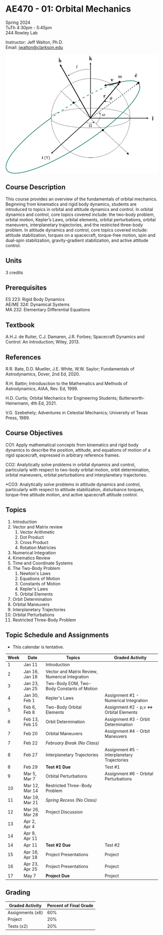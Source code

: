 
# AE470 - 01: Orbital Mechanics

Spring 2024  
TuTh 4:30pm - 5:45pm  
244 Rowley Lab  

Instructor: Jeff Walton, Ph.D.  
Email: <jwalton@clarkson.edu>

![AE470](/images/COE.png)

## Course Description

This course provides an overview of the fundamentals of orbital mechanics. Beginning from kinematics and rigid body dynamics, students are introduced to topics in orbital and attitude dynamics and control. In orbital dynamics and control, core topics covered include: the two-body problem, orbital motion, Kepler’s Laws, orbital elements, orbital perturbations, orbital maneuvers, interplanetary trajectories, and the restricted three-body problem. In attitude dynamics and control, core topics covered include: attitude stabilization, torques on a spacecraft, torque-free motion, spin and dual-spin stabilization, gravity-gradient stabilization, and active attitude control.

## Units

3 credits

## Prerequisites

ES 223: Rigid Body Dynamics  
AE/ME 324: Dynamical Systems  
MA 232: Elementary Differential Equations  

## Textbook

A.H.J. de Ruiter, C.J. Damaren, J.R. Forbes; Spacecraft Dynamics and Control: An Introduction; Wiley, 2013.

## References

   R.R. Bate, D.D. Mueller, J.E. White, W.W. Saylor; Fundamentals of Astrodynamics, Dover, 2nd Ed, 2020.  

   R.H. Battin; Introdusction to the Mathematics and Methods of Astrodynamics, AIAA, Rev. Ed, 1999.  

   H.D. Curtis; Orbital Mechanics for Engineering Students; Butterworth-Heinemann, 4th Ed, 2021.  

   V.G. Szebehely; Adventures in Celestial Mechanics; University of Texas Press, 1989.  

## Course Objectives

   CO1: Apply mathematical concepts from kinematics and rigid body dynamics to describe the position, attitude, and equations of motion of a rigid spacecraft, expressed in arbitrary reference frames.  

   CO2: Analytically solve problems in orbital dynamics and control, particularly with respect to two-body orbital motion, orbit determination, orbital maneuvers, orbital perturbations and interplanetary trajectories.  

   *CO3: Analytically solve problems in attitude dynamics and control, particularly with respect to attitude stabilization, disturbance torques, torque-free attitude motion, and active spacecraft attitude control.  

## Topics

1. Introduction
2. Vector and Matrix review
   1. Vector Arithmetic
   2. Dot Product
   3. Cross Product
   4. Rotation Matricies
3. Numerical Integration
4. Kinematics Review
5. Time and Coordinate Systems
6. The Two-Body Problem
   1. Newton's Laws
   2. Equations of Motion
   3. Constants of Motion
   4. Kepler's Laws
   5. Orbital Elements
7. Orbit Determination
8. Orbital Maneuvers
9. Interplanetary Trajectories
10. Orbital Perturbations
11. Restricted Three-Body Problem

## Topic Schedule and Assignments

* This calendar is tentative.

| Week  | Date | Topics | Graded Activity |
| ----- | ---- | ------ | ----------- |
| 1  | Jan 11 | Introduction |  |
| 2  | Jan 16, Jan 18 | Vector and Matrix Review, Numerical Integration |  |
| 3  | Jan 23, Jan 25 | Two-Body EOM, Two-Body Constants of Motion |  |
| 4  | Jan 30, Feb 1 | Kepler's Laws | Assignment #1 - Numerical Integration |
| 5  | Feb 6, Feb 8 | Two-Body Orbital Elements | Assignment #2 - p,v <=> Orbital Elements |
| 6  | Feb 13, Feb 15 | Orbit Determination | Assignment #3 - Orbit Determination |
| 7  | Feb 20 | Orbital Maneuvers | Assignment #4 - Orbit Maneuvers |
| 7  | Feb 22 | *February Break (No Class)* |  |
| 8  | Feb 27 | Interplanetary Trajectories | Assignment #5 - Interplanetary Trajectories |
| 8  | Feb 29 | **Test #1 Due** | Test #1 |
| 9  | Mar 5, Mar 7 | Orbital Perturbations | Assignment #6 - Orbital Perturbations |
| 10  | Mar 12, Mar 14 | Restricted Three-Body Problem |  |
| 11  | Mar 19, Mar 21 | *Spring Recess (No Class)* |  |
| 12  | Mar 26, Mar 28 | Project Discussion  |  |
| 13  | Apr 2, Apr 4 |  |  |
| 14  | Apr 9, Apr 11 |  |  |
| 14  | Apr 11 | **Test #2 Due** | Test #2 |
| 15  | Apr 16, Apr 18 | Project Presentations | Project |
| 16  | Apr 23, Apr 25 | Project Presentations | Project |
| 17  | May 7 | **Project Due** | Project |


## Grading

| Graded Activity | Percent of Final Grade |
| --------------- | ---------------------- |
| Assignments (x6) | 60% |
| Project | 20% |
| Tests (x2) | 20% |
